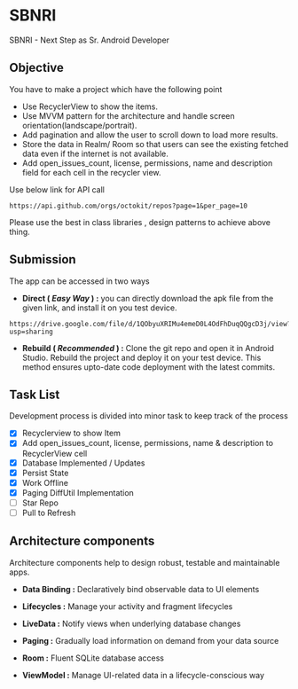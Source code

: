 # SBNRI
SBNRI - Next Step as Sr. Android Developer

## Objective
You have to make a project which have the following point
- Use RecyclerView to show the items.
- Use MVVM pattern for the architecture and handle screen orientation(landscape/portrait).
- Add pagination and allow the user to scroll down to load more results.
- Store the data in Realm/ Room so that users can see the existing fetched data even if the internet is not available.
- Add open_issues_count, license, permissions, name and description field for each cell in the recycler view.

Use below link for API call
```
https://api.github.com/orgs/octokit/repos?page=1&per_page=10
```
Please use the best in class libraries , design patterns to achieve above thing.

## Submission
The app can be accessed in two ways
- **Direct ( _Easy Way_ ) :**
you can directly download the apk file from the given link, and install it on you test device.

```
https://drive.google.com/file/d/1QObyuXRIMu4emeD0L4OdFhDuqQQgcD3j/view?usp=sharing
```

- **Rebuild ( _Recommended_ ) :**
Clone the git repo and open it in Android Studio. Rebuild the project and deploy it on your test device. This method ensures upto-date code deployment with the latest commits.


## Task List
Development process is divided into minor task to keep track of the process

- [x] Recyclerview to show Item
- [x] Add open_issues_count, license, permissions, name & description to RecyclerView cell
- [x] Database Implemented / Updates
- [x] Persist State
- [x] Work Offline
- [x] Paging DiffUtil Implementation
- [ ] Star Repo
- [ ] Pull to Refresh

## Architecture components 
 Architecture components help to design robust, testable and maintainable apps.

- **Data Binding :**
Declaratively bind observable data to UI elements

- **Lifecycles :**
Manage your activity and fragment lifecycles

- **LiveData :**
Notify views when underlying database changes

- **Paging :**
Gradually load information on demand from your data source

- **Room :**
Fluent SQLite database access

- **ViewModel :**
Manage UI-related data in a lifecycle-conscious way
